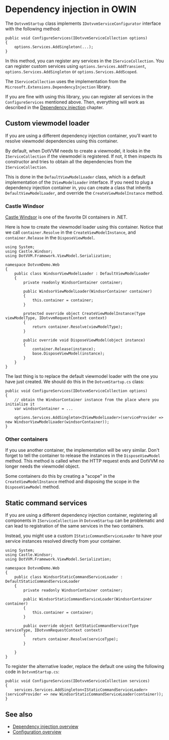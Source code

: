 # Dependency injection in OWIN

The `DotvvmStartup` class implements `IDotvvmServiceConfigurator` interface with the following method:

```CSHARP
public void ConfigureServices(IDotvvmServiceCollection options)
{
    options.Services.AddSingleton(...);
}
```

In this method, you can register any services in the `IServiceCollection`. You can register custom services using `options.Services.AddTransient`, `options.Services.AddSingleton` or `options.Services.AddScoped`. 

The `IServiceCollection` uses the implementation from the `Microsoft.Extensions.DependencyInjection` library. 

If you are fine with using this library, you can register all services in the `ConfigureServices` mentioned above. Then, everything will work as described in the [Dependency injection](overview) chapter.

## Custom viewmodel loader

If you are using a different dependency injection container, you'll want to resolve viewmodel dependencies using this container.

By default, when DotVVM needs to create a viewmodel, it looks in the `IServiceCollection` if the viewmodel is registered. If not, it then inspects its constructor and tries to obtain all the dependencies from the `IServiceCollection`.

This is done in the `DefaultViewModelLoader` class, which is a default implementation of the `IViewModelLoader` interface. If you need to plug a dependency injection container in, you can create a class that inherits `DefaultViewModelLoader`, and override the `CreateViewModelInstance` method.

### Castle Windsor

[Castle Windsor](https://github.com/castleproject/Windsor) is one of the favorite DI containers in .NET. 

Here is how to create the viewmodel loader using this container. Notice that we call `container.Resolve` in the `CreateViewModelInstance`, and `container.Release` in the `DisposeViewModel`.

```CSHARP
using System;
using Castle.Windsor;
using DotVVM.Framework.ViewModel.Serialization;

namespace DotvvmDemo.Web
{
    public class WindsorViewModelLoader : DefaultViewModelLoader
    {
        private readonly WindsorContainer container;

        public WindsorViewModelLoader(WindsorContainer container)
        {
            this.container = container;
        }

        protected override object CreateViewModelInstance(Type viewModelType, IDotvvmRequestContext context)
        {
            return container.Resolve(viewModelType);
        }

        public override void DisposeViewModel(object instance)
        {
            container.Release(instance);
            base.DisposeViewModel(instance);
        }
    }
}
```

The last thing is to replace the default viewmodel loader with the one you have just created. We should do this in the `DotvvmStartup.cs` class:

```CSHARP
public void ConfigureServices(IDotvvmServiceCollection options)
{  
    // obtain the WindsorContainer instance from the place where you initialize it
    var windsorContainer = ...

    options.Services.AddSingleton<IViewModelLoader>(serviceProvider => new WindsorViewModelLoader(windsorContainer));
}
```

### Other containers

If you use another container, the implementation will be very similar. Don't forget to tell the container to release the instances in the `DisposeViewModel` method. This method is called when the HTTP request ends and DotVVM no longer needs the viewmodel object.

Some containers do this by creating a "scope" in the `CreateViewModelInstance` method and disposing the scope in the `DisposeViewModel` method.

## Static command services

If you are using a different dependency injection container, registering all components in `IServiceCollection` in `DotvvmStartup` can be problematic and can lead to registration of the same services in the two containers.

Instead, you might use a custom `IStaticCommandServiceLoader` to have your service instances resolved directly from your container.

```CSHARP
using System;
using Castle.Windsor;
using DotVVM.Framework.ViewModel.Serialization;

namespace DotvvmDemo.Web
{
    public class WindsorStaticCommandServiceLoader : DefaultStaticCommandServiceLoader
    {
        private readonly WindsorContainer container;

        public WindsorStaticCommandServiceLoader(WindsorContainer container)
        {
            this.container = container;
        }

        public override object GetStaticCommandService(Type serviceType, IDotvvmRequestContext context)
        {
            return container.Resolve(serviceType);
        }

    }
}
```

To register the alternative loader, replace the default one using the following code in `DotvvmStartup.cs`:

```CSHARP
public void ConfigureServices(IDotvvmServiceCollection services)
{
    services.Services.AddSingleton<IStaticCommandServiceLoader>(serviceProvider => new WindsorStaticCommandServiceLoader(container));
}
```

## See also

* [Dependency injection overview](overview)
* [Configuration overview](../overview)